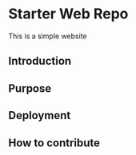 # Starter Web Repo

This is a simple website

## Introduction

## Purpose

## Deployment

## How to contribute